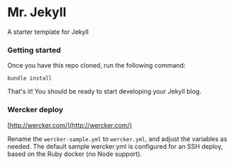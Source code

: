 # Mr. Jekyll
A starter template for Jekyll

### Getting started

Once you have this repo cloned, run the following command:
```
bundle install
```

That's it! You should be ready to start developing your Jekyll blog.

### Wercker deploy
[http://wercker.com/](http://wercker.com/)

Rename the ``wercker-sample.yml`` to ``wercker.yml``, and adjust the variables as needed.
The default sample wercker.yml is configured for an SSH deploy, based on the Ruby docker (no Node support).
